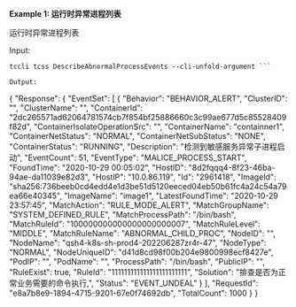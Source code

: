 **Example 1: 运行时异常进程列表**

运行时异常进程列表

Input: 

```
tccli tcss DescribeAbnormalProcessEvents --cli-unfold-argument ```

Output: 
```
{
    "Response": {
        "EventSet": [
            {
                "Behavior": "BEHAVIOR_ALERT",
                "ClusterID": "",
                "ClusterName": "",
                "ContainerId": "2dc265571ad62064781574cb7f854bf25886660c3c99ae677d5c85528409f82d",
                "ContainerIsolateOperationSrc": "",
                "ContainerName": "containner1",
                "ContainerNetStatus": "NORMAL",
                "ContainerNetSubStatus": "NONE",
                "ContainerStatus": "RUNNING",
                "Description": "检测到敏感服务异常子进程启动",
                "EventCount": 51,
                "EventType": "MALICE_PROCESS_START",
                "FoundTime": "2020-10-29 00:05:02",
                "HostID": "8d2fqqq4-8f23-46ba-94ae-da11039e82d3",
                "HostIP": "10.0.86.119",
                "Id": "2961418",
                "ImageId": "sha256:736beeb0cd4edd4e1d3be51d5120eeced04eb50b61fc4a24c54a79ea66e40345",
                "ImageName": "image1",
                "LatestFoundTime": "2020-10-29 23:57:45",
                "MatchAction": "RULE_MODE_ALERT",
                "MatchGroupName": "SYSTEM_DEFINED_RULE",
                "MatchProcessPath": "/bin/bash",
                "MatchRuleId": "100000000000000000000007",
                "MatchRuleLevel": "MIDDLE",
                "MatchRuleName": "ABNORMAL_CHILD_PROC",
                "NodeID": "",
                "NodeName": "qsh4-k8s-sh-prod4-202206287zr4r-47",
                "NodeType": "NORMAL",
                "NodeUniqueID": "d41d8cd98f00b204e9800998ecf8427e",
                "PodIP": "",
                "PodName": "",
                "ProcessPath": "/bin/bash",
                "PublicIP": "",
                "RuleExist": true,
                "RuleId": "111111111111111111111111",
                "Solution": "排查是否为正常业务需要的命令执行,",
                "Status": "EVENT_UNDEAL"
            }
        ],
        "RequestId": "e8a7b8e9-1894-4715-9201-67e0f74692db",
        "TotalCount": 1000
    }
}
```

